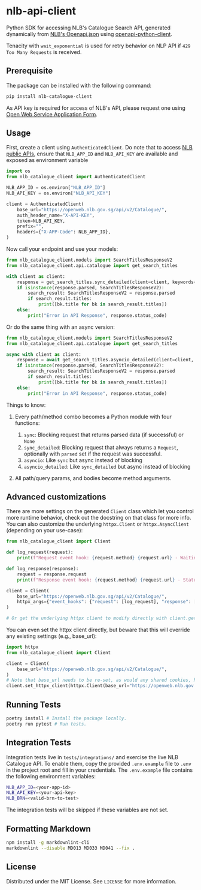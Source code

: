# nlb-api-client

Python SDK for accessing NLB's Catalogue Search API, generated dynamically from [NLB's Openapi.json](https://openweb.nlb.gov.sg/api/swagger/index.html) using [openapi-python-client](https://github.com/openapi-generators/openapi-python-client).

Tenacity with `wait_exponential` is used for retry behavior on NLP API if `429 Too Many Requests` is received.

## Prerequisite

The package can be installed with the following command:

```bash
pip install nlb-catalogue-client
```

As API key is required for access of NLB's API, please request one using [Open Web Service Application Form](https://go.gov.sg/nlblabs-form).

## Usage

First, create a client using `AuthenticatedClient`. Do note that to access [NLB public APIs](https://www.nlb.gov.sg/main/partner-us/contribute-and-create-with-us/NLBLabs), ensure that `NLB_APP_ID` and `NLB_API_KEY` are available and exposed as environment variable

```python
import os
from nlb_catalogue_client import AuthenticatedClient

NLB_APP_ID = os.environ["NLB_APP_ID"]
NLB_API_KEY = os.environ["NLB_API_KEY"]

client = AuthenticatedClient(
    base_url="https://openweb.nlb.gov.sg/api/v2/Catalogue/",
    auth_header_name="X-API-KEY",
    token=NLB_API_KEY,
    prefix="",
    headers={"X-APP-Code": NLB_APP_ID},
)
```

Now call your endpoint and use your models:

```python
from nlb_catalogue_client.models import SearchTitlesResponseV2
from nlb_catalogue_client.api.catalogue import get_search_titles

with client as client:
    response = get_search_titles.sync_detailed(client=client, keywords="Snow White")
    if isinstance(response.parsed, SearchTitlesResponseV2):
        search_result: SearchTitlesResponseV2 = response.parsed
        if search_result.titles:
            print([bk.title for bk in search_result.titles])
    else:
        print("Error in API Response", response.status_code)
```

Or do the same thing with an async version:

```python
from nlb_catalogue_client.models import SearchTitlesResponseV2
from nlb_catalogue_client.api.catalogue import get_search_titles

async with client as client:
    response = await get_search_titles.asyncio_detailed(client=client, keywords="Snow White")
    if isinstance(response.parsed, SearchTitlesResponseV2):
        search_result: SearchTitlesResponseV2 = response.parsed
        if search_result.titles:
            print([bk.title for bk in search_result.titles])
    else:
        print("Error in API Response", response.status_code)
```

Things to know:

1. Every path/method combo becomes a Python module with four functions:
    1. `sync`: Blocking request that returns parsed data (if successful) or `None`
    1. `sync_detailed`: Blocking request that always returns a `Request`, optionally with `parsed` set if the request was successful.
    1. `asyncio`: Like `sync` but async instead of blocking
    1. `asyncio_detailed`: Like `sync_detailed` but async instead of blocking

1. All path/query params, and bodies become method arguments.

## Advanced customizations

There are more settings on the generated `Client` class which let you control more runtime behavior, check out the docstring on that class for more info. You can also customize the underlying `httpx.Client` or `httpx.AsyncClient` (depending on your use-case):

```python
from nlb_catalogue_client import Client

def log_request(request):
    print(f"Request event hook: {request.method} {request.url} - Waiting for response")

def log_response(response):
    request = response.request
    print(f"Response event hook: {request.method} {request.url} - Status {response.status_code}")

client = Client(
    base_url="https://openweb.nlb.gov.sg/api/v2/Catalogue/",
    httpx_args={"event_hooks": {"request": [log_request], "response": [log_response]}},
)

# Or get the underlying httpx client to modify directly with client.get_httpx_client() or client.get_async_httpx_client()
```

You can even set the httpx client directly, but beware that this will override any existing settings (e.g., base_url):

```python
import httpx
from nlb_catalogue_client import Client

client = Client(
    base_url="https://openweb.nlb.gov.sg/api/v2/Catalogue/",
)
# Note that base_url needs to be re-set, as would any shared cookies, headers, etc.
client.set_httpx_client(httpx.Client(base_url="https://openweb.nlb.gov.sg/api/v2/Catalogue/", proxies="http://localhost:8030"))
```

## Running Tests

```bash
poetry install # Install the package locally.
poetry run pytest # Run tests.
```

## Integration Tests

Integration tests live in `tests/integrations/` and exercise the live NLB Catalogue API.
To enable them, copy the provided `.env.example` file to `.env` in the project root and fill in your credentials. The `.env.example` file contains the following environment variables:

```bash
NLB_APP_ID=<your-app-id>
NLB_API_KEY=<your-api-key>
NLB_BRN=<valid-brn-to-test>
```

The integration tests will be skipped if these variables are not set.

## Formatting Markdown

```bash
npm install -g markdownlint-cli
markdownlint --disable MD013 MD033 MD041 --fix .
```

## License

Distributed under the MIT License. See `LICENSE` for more information.
